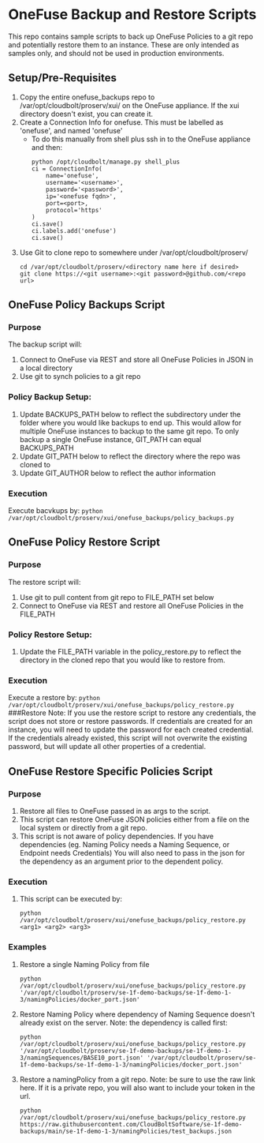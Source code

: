 # OneFuse Backup and Restore Scripts
This repo contains sample scripts to back up OneFuse Policies to a git repo and potentially restore them to an instance. These are only intended as samples only, and should not be used in production environments. 

## Setup/Pre-Requisites
1. Copy the entire onefuse_backups repo to /var/opt/cloudbolt/proserv/xui/
   on the OneFuse appliance. If the xui directory doesn't exist, you can create it. 
2. Create a Connection Info for onefuse. This must be labelled as 'onefuse', 
   and named 'onefuse'
    - To do this manually from shell plus ssh in to the OneFuse appliance and then: 
        ```
        python /opt/cloudbolt/manage.py shell_plus
        ci = ConnectionInfo(
            name='onefuse',
            username='<username>',
            password='<password>',
            ip='<onefuse fqdn>',
            port=<port>,
            protocol='https'
        )
        ci.save()
        ci.labels.add('onefuse')
        ci.save()
        ```
3. Use Git to clone repo to somewhere under /var/opt/cloudbolt/proserv/
    ```
    cd /var/opt/cloudbolt/proserv/<directory name here if desired>
    git clone https://<git username>:<git password>@github.com/<repo url>
    ```


## OneFuse Policy Backups Script
### Purpose
The backup script will: 
1. Connect to OneFuse via REST and store all OneFuse Policies in JSON in a local directory
2. Use git to synch policies to a git repo

### Policy Backup Setup:
1. Update BACKUPS_PATH below to reflect the subdirectory under the folder where you would like backups to end up. This would allow for multiple OneFuse instances to backup to the same git repo. To only backup a single OneFuse instance, GIT_PATH can equal BACKUPS_PATH
2. Update GIT_PATH below to reflect the directory where the repo was cloned to
3. Update GIT_AUTHOR below to reflect the author information

### Execution
Execute bacvkups by:
    ```
    python /var/opt/cloudbolt/proserv/xui/onefuse_backups/policy_backups.py
    ```
    
    
    
## OneFuse Policy Restore Script
### Purpose
The restore script will: 
1. Use git to pull content from git repo to FILE_PATH set below
2. Connect to OneFuse via REST and restore all OneFuse Policies in the FILE_PATH

### Policy Restore Setup:
1. Update the FILE_PATH variable in the policy_restore.py to reflect the directory in the cloned repo that you would like to restore from.

### Execution
Execute a restore by:
    ```
    python /var/opt/cloudbolt/proserv/xui/onefuse_backups/policy_restore.py
    ```
###Restore Note: 
If you use the restore script to restore any credentials, the script does
not store or restore passwords. If credentials are created for an instance, you
will need to update the password for each created credential. If the credentials
already existed, this script will not overwrite the existing password, but will
update all other properties of a credential.



## OneFuse Restore Specific Policies Script
### Purpose
1. Restore all files to OneFuse passed in as args to the script.
2. This script can restore OneFuse JSON policies either from a file on the 
   local system or directly from a git repo. 
3. This script is not aware of policy dependencies. If you have dependencies
   (eg. Naming Policy needs a Naming Sequence, or Endpoint needs Credentials)
   You will also need to pass in the json for the dependency as an argument 
   prior to the dependent policy.

### Execution
1. This script can be executed by:
    ```
    python /var/opt/cloudbolt/proserv/xui/onefuse_backups/policy_restore.py <arg1> <arg2> <arg3>
    ```
   
### Examples
1. Restore a single Naming Policy from file
    ```
    python /var/opt/cloudbolt/proserv/xui/onefuse_backups/policy_restore.py '/var/opt/cloudbolt/proserv/se-1f-demo-backups/se-1f-demo-1-3/namingPolicies/docker_port.json'
    ```
2. Restore Naming Policy where dependency of Naming Sequence doesn't already exist on the server. Note: the dependency is called first:
    ```
    python /var/opt/cloudbolt/proserv/xui/onefuse_backups/policy_restore.py '/var/opt/cloudbolt/proserv/se-1f-demo-backups/se-1f-demo-1-3/namingSequences/BASE10_port.json' '/var/opt/cloudbolt/proserv/se-1f-demo-backups/se-1f-demo-1-3/namingPolicies/docker_port.json'
    ```
3. Restore a namingPolicy from a git repo. Note: be sure to use the raw link here. If it is a private repo, you will also want to include your token in the url.     
    ```
    python /var/opt/cloudbolt/proserv/xui/onefuse_backups/policy_restore.py https://raw.githubusercontent.com/CloudBoltSoftware/se-1f-demo-backups/main/se-1f-demo-1-3/namingPolicies/test_backups.json
    ```
 

